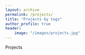 ```yaml
---
layout: archive
permalink: /projects/
title: "Projects by tags"
author_profile: true
header:
    image: "/images/projects.jpg"
---
```


Projects

